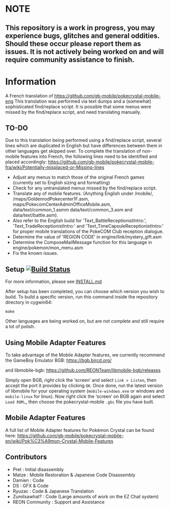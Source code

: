 # NOTE
## This repository is a work in progress, you may experience bugs, glitches and general oddities. Should these occur please report them as issues. It is not actively being worked on and will require community assistance to finish.

# Information
A French translation of https://github.com/gb-mobile/pokecrystal-mobile-eng
This translation was performed via text dumps and a (somewhat) sophisticated find/replace script.
It is possible that some menus were missed by the find/replace script, and need translating manually.


## TO-DO

Due to this translation being performed using a find/replace script, several lines which are duplicated in English but have differences between them in other languages get skipped over.
To complete the translation of non-mobile features into French, the following lines need to be identified and placed accordingly:
https://github.com/gb-mobile/pokecrystal-mobile-fra/wiki/Potentially-misplaced-or-Missing-lines


- Adjust any menus to match those of the original French games (currently set to English sizing and formatting)
- Check for any untranslated menus missed by the find/replace script.
- Translate any of mobile features. (Anything English under /mobile/, /maps/GoldenrodPokecenter1F.asm, maps/PokecomCenterAdminOfficeMobile.asm, data/text/common_1.asmm data/text/common_3.asm and data/text/battle.asm).
- Also refer to the English build for 'Text_BattleReceptionistIntro:', 'Text_TradeReceptionistIntro:' and 'Text_TimeCapsuleReceptionistIntro:' for proper mobile translations of the PokeCOM Club reception dialogue.
- Determine the value of 'REGION CODE' in engine/link/mystery_gift.asm
- Determine the ComposeMailMessage function for this language in engine/pokemon/mon_menu.asm
- Fix the known issues.


## Setup [![Build Status][ci-badge]][ci]

For more information, please see [INSTALL.md](INSTALL.md)

After setup has been completed, you can choose which version you wish to build.
To build a specific version, run this command inside the repository directory in cygwin64:

`make`


Other languages are being worked on, but are not complete and still require a lot of polish.

## Using Mobile Adapter Features

To take advantage of the Mobile Adapter features, we currently recommend the GameBoy Emulator BGB:
https://bgb.bircd.org/

and libmobile-bgb:
https://github.com/REONTeam/libmobile-bgb/releases

Simply open BGB, right click the ‘screen’ and select `Link > Listen`, then accept the port it provides by clicking `OK`.
Once done, run the latest version of libmobile for your operating system (`mobile-windows.exe` or windows and `mobile-linux` for linux).
Now right click the ‘screen’ on BGB again and select `Load ROM…`, then choose the pokecrystal-mobile `.gbc` file you have built.

## Mobile Adapter Features

A full list of Mobile Adapter features for Pokémon Crystal can be found here:
https://github.com/gb-mobile/pokecrystal-mobile-en/wiki/Pok%C3%A9mon-Crystal-Mobile-Features

## Contributors

- Pret           : Initial disassembly
- Matze          : Mobile Restoration & Japanese Code Disassembly
- Damien         : Code
- DS             : GFX & Code
- Ryuzac         : Code & Japanese Translation
- Zumilsawhat?   : Code (Large amounts of work on the EZ Chat system)
- REON Community : Support and Assistance

[ci]: https://github.com/pret/pokecrystal/actions
[ci-badge]: https://github.com/pret/pokecrystal/actions/workflows/main.yml/badge.svg
